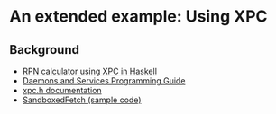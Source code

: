 # An extended example: Using XPC

## Background

- [RPN calculator using XPC in Haskell](https://github.com/cbarrett/XPC-Calc)
- [Daemons and Services Programming Guide](http://developer.apple.com/library/mac/#documentation/MacOSX/Conceptual/BPSystemStartup/Chapters/Introduction.html)
- [xpc.h documentation](http://developer.apple.com/library/mac/#documentation/System/Reference/XPCServicesFW/xpc_h/)
- [SandboxedFetch (sample code)](http://developer.apple.com/library/mac/#samplecode/SandboxedFetch/Introduction/Intro.html)